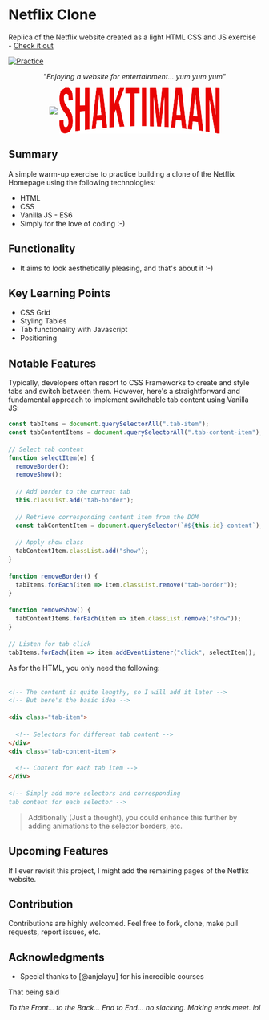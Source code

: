 # Netflix Clone

Replica of the Netflix website created as a light HTML CSS and JS exercise - [Check it out](https://kibble.netlify.app/)

[![Practice](https://img.shields.io/badge/Practice-HTML/CSS/JS-orange.svg)](https://kibble.netlify.app/)

_<p align="center">"Enjoying a website for entertainment... yum yum yum"</p>_

<div align="center" style="text-align:center; margin:auto;">
<img align="center" src="https://bit.ly/43CH0eS" width="150"/>
<img align="center" src="./img/logo.png" />

</div>

## Summary

A simple warm-up exercise to practice building a clone of the Netflix Homepage using the following technologies:

- HTML
- CSS
- Vanilla JS - ES6
- Simply for the love of coding :-)

## Functionality

- It aims to look aesthetically pleasing, and that's about it :-)

## Key Learning Points

- CSS Grid
- Styling Tables
- Tab functionality with Javascript
- Positioning

## Notable Features

Typically, developers often resort to CSS Frameworks to create and style tabs and switch between them. However, here's a straightforward and fundamental approach to implement switchable tab content using Vanilla JS:

```javascript
const tabItems = document.querySelectorAll(".tab-item");
const tabContentItems = document.querySelectorAll(".tab-content-item");

// Select tab content
function selectItem(e) {
  removeBorder();
  removeShow();

  // Add border to the current tab
  this.classList.add("tab-border");

  // Retrieve corresponding content item from the DOM
  const tabContentItem = document.querySelector(`#${this.id}-content`);

  // Apply show class
  tabContentItem.classList.add("show");
}

function removeBorder() {
  tabItems.forEach(item => item.classList.remove("tab-border"));
}

function removeShow() {
  tabContentItems.forEach(item => item.classList.remove("show"));
}

// Listen for tab click
tabItems.forEach(item => item.addEventListener("click", selectItem));
```

As for the HTML, you only need the following:

```html

<!-- The content is quite lengthy, so I will add it later -->
<!-- But here's the basic idea -->

<div class="tab-item">

  <!-- Selectors for different tab content -->
</div>
<div class="tab-content-item">

  <!-- Content for each tab item -->
</div>

<!-- Simply add more selectors and corresponding 
tab content for each selector -->
```

> Additionally (Just a thought), you could enhance this further by adding animations to the selector borders, etc.

## Upcoming Features

If I ever revisit this project, I might add the remaining pages of the Netflix website.

## Contribution

Contributions are highly welcomed. Feel free to fork, clone, make pull requests, report issues, etc.

## Acknowledgments

- Special thanks to [@anjelayu] for his incredible courses 
  

That being said
_<p align="center">To the Front... to the Back... End to End... no slacking. Making ends meet. lol</p>_
